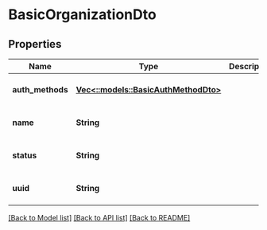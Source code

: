 # BasicOrganizationDto

## Properties
Name | Type | Description | Notes
------------ | ------------- | ------------- | -------------
**auth_methods** | [**Vec<::models::BasicAuthMethodDto>**](BasicAuthMethodDto.md) |  | [optional] [default to null]
**name** | **String** |  | [optional] [default to null]
**status** | **String** |  | [optional] [default to null]
**uuid** | **String** |  | [optional] [default to null]

[[Back to Model list]](../README.md#documentation-for-models) [[Back to API list]](../README.md#documentation-for-api-endpoints) [[Back to README]](../README.md)


